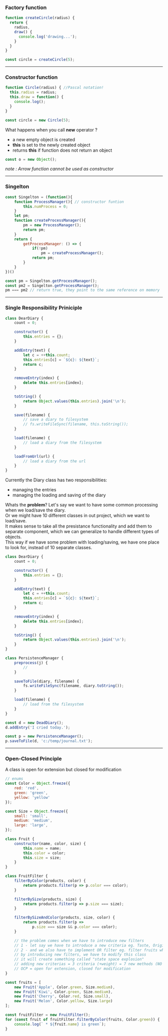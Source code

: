 ### Factory function  

```js
function createCircle(radius) {
  return {
    radius,
    draw() {
      console.log('drawing...');
    }
  }
}
```

```js
const circle = createCircle(5);
```
---

### Constructor function

```js
function Circle(radius) { //Pascal notation!
  this.radius = radius;
  this.draw = function() {
    console.log();
  }
}
```

```js
const circle = new Circle(5);
```

What happens when you call **new** operator ?
- a new empty object is created
- **this** is set to the newly created object
- returns **this** if function does not return an object

```js
const o = new Object();
```
*note : Arrow function cannot be used as constructor*

---
### Singelton

```js
const Singelton = (function(){
    function ProcessManager(){ // constructor funtion
        this.numProcess = 0;
    }
    let pm;
    function createProcessManager(){
        pm = new ProcessManager();
        return pm;
    }
    return {
        getProcessManager: () => {
            if(!pm)
                pm = createProcessManager();
            return pm;
        }
    }
})()
```
```js
const pm = Singelton.getProcessManager();
const pm2 = Singelton.getProcessManager();
pm === pm2 // return true, they point to the same reference on memory
```
---
### Single Responsibility Priniciple
```js
class DearDiary {
    count = 0;

    constructor() {
        this.entries = {};
    }

    addEntry(text) {
        let c = ++this.count;
        this.entries[c] = `${c}: ${text}`;
        return c;
    }

    removeEntry(index) {
        delete this.entries[index];
    }

    toString() {
        return Object.values(this.entries).join('\n');
    }

    save(filename) {
        // save a diary to filesystem
        // fs.writeFileSync(filename, this.toString());
    }

    load(filename) {
        // load a diary from the filesystem
    }

    loadFromUrl(url) {
        // load a diary from the url
    }
}
```
Currently the Diary class has two responsibilities:   
* managing the entries
* managing the loading and saving of the diary   
 
Whats the **problem**? Let's say we want to have some common processing when we load/save the diary.      
Or we might have 10 different classes in out project, which we want to load/save.   
It makes sense to take all the presistance functionality and add them to separate component,
which we can generalize to handle different types of objects.  
This way if we have some problem with loading/saving, we have one place to look for, instead of 10 separate classes.
```js
class DearDiary {
    count = 0;

    constructor() {
        this.entries = {};
    }

    addEntry(text) {
        let c = ++this.count;
        this.entries[c] = `${c}: ${text}`;
        return c;
    }

    removeEntry(index) {
        delete this.entries[index];
    }

    toString() {
        return Object.values(this.entries).join('\n');
    }
}

class PersistenceManager {
    preprocess(j) {
        //
    }

    saveToFile(diary, filename) {
        fs.writeFileSync(filename, diary.toString());
    }

    load(filename) {
        // load from the filesystem
    }
}

const d = new DeadDiary();
d.addEntry('I cried today.');

const p = new PersistenceManager();
p.saveToFile(d, 'c:/temp/journal.txt');
```
---
### Open-Closed Principle
A class is open for extension but closed for modification
```js
// enums
const Color = Object.freeze({
    red: 'red',
    green: 'green',
    yellow: 'yellow'
});

const Size = Object.freeze({
    small: 'small',
    medium: 'medium',
    large: 'large',
});

class Fruit {
    constructor(name, color, size) {
        this.name = name;
        this.color = color;
        this.size = size;
    }
}

class FruitFilter {
    filterByColor(products, color) {
        return products.filter(p => p.color === color);
    }

    filterBySize(products, size) {
        return products.filter(p => p.size === size);
    }

    filterBySizeAndColor(products, size, color) {
        return products.filter(p =>
            p.size === size && p.color === color);
    }

    // the problem comes when we have to introduce new filters
    // 1 - let say we have to introduce a new criteria eg. Taste, Origin
    // 2 - and we also have to implement OR filter eg. filter fruits which are large OR green
    // by introducing new filters, we have to modify this class
    // it will create something called "state space explosion"
    // adding new criterias = 3 criteria (+weight) = 7 new methods (NO THANKS)
    // OCP = open for extension, closed for modification
}

const fruits = [
    new Fruit('Apple', Color.green, Size.medium),
    new Fruit('Kiwi', Color.green, Size.medium),
    new Fruit('Cherry', Color.red, Size.small),
    new Fruit('Melon', Color.yellow, Size.large)
];

const fruitFilter = new FruitFilter();
for (const fruit of fruitFilter.filterByColor(fruits, Color.green)) {
    console.log(` * ${fruit.name} is green`);
}
```
